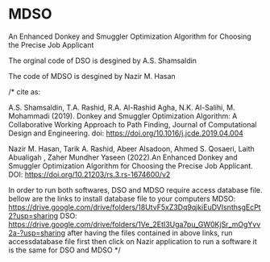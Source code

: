 # MDSO
An Enhanced Donkey and Smuggler Optimization Algorithm for Choosing the Precise Job Applicant


The orginal code of DSO is desgined by A.S. Shamsaldin

The code of MDSO is desgined by Nazir M. Hasan

/*
cite as:

A.S. Shamsaldin, T.A. Rashid, R.A. Al-Rashid Agha, N.K. Al-Salihi, M. Mohammadi (2019). Donkey and Smuggler Optimization Algorithm: A Collaborative Working Approach to Path Finding, Journal of Computational Design and Engineering. 
doi: https://doi.org/10.1016/j.jcde.2019.04.004


Nazir M. Hasan, Tarik A. Rashid, Abeer Alsadoon, Ahmed S. Qosaeri, Laith Abualigah , Zaher Mundher Yaseen (2022).An Enhanced Donkey and Smuggler Optimization Algorithm for Choosing the Precise Job Applicant. 
DOI: https://doi.org/10.21203/rs.3.rs-1674600/v2 


In order to run both softwares, 
DSO and MDSO require access database file.
bellow are the links to install database file to your computers
MDSO: https://drive.google.com/drive/folders/18UtvF5xZ3Dq9qjkiEuDVIsnthsgEcPt2?usp=sharing
DSO: https://drive.google.com/drive/folders/1Ve_2EtI3Uga7pu_GW0KjSr_mOgYvv2a-?usp=sharing
after having the files contained in above links,  run accessdatabase file first 
then click on Nazir application to run a software
it is the same for DSO and MDSO
*/
